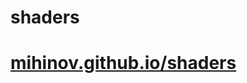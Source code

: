 # shaders
<h1><a target="_blank" href="https://mihinov.github.io/shaders/">mihinov.github.io/shaders</a></h1>
